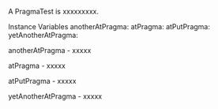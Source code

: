 A PragmaTest is xxxxxxxxx.Instance Variables	anotherAtPragma:		<Object>	atPragma:		<Object>	atPutPragma:		<Object>	yetAnotherAtPragma:		<Object>anotherAtPragma	- xxxxxatPragma	- xxxxxatPutPragma	- xxxxxyetAnotherAtPragma	- xxxxx